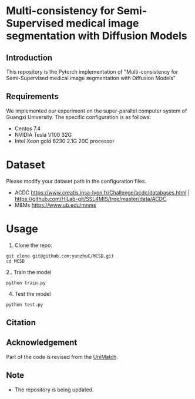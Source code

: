 # Multi-consistency for Semi-Supervised medical image segmentation with Diffusion Models

## Introduction
This repository is the Pytorch implementation of "Multi-consistency for Semi-Supervised medical image segmentation with Diffusion Models"

## Requirements
We implemented our experiment on the super-parallel computer system of Guangxi University. The specific configuration is as follows:
* Centos 7.4
* NVIDIA Tesla V100 32G
* Intel Xeon gold 6230 2.1G 20C processor


# Dataset
Please modify your dataset path in the configuration files.
* ACDC
https://www.creatis.insa-lyon.fr/Challenge/acdc/databases.html |
https://github.com/HiLab-git/SSL4MIS/tree/master/data/ACDC
* M&Ms
https://www.ub.edu/mnms

# Usage

1. Clone the repo:
```
git clone git@github.com:yunzhuC/MCSD.git
cd MCSD
```

2.. Train the model
```
python train.py
```

4. Test the model
```
python test.py
```

## Citation

## Acknowledgement
Part of the code is revised from the [UniMatch](https://github.com/LiheYoung/UniMatch/tree/main).

## Note
* The repository is being updated.
